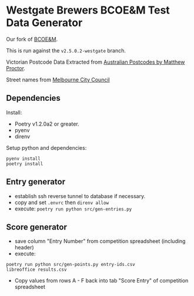# Westgate Brewers BCOE&M Test Data Generator

Our fork of [BCOE&M](https://github.com/cgspeck/brewcompetitiononlineentry).

This is run against the `v2.5.0.2-westgate` branch.

Victorian Postcode Data Extracted from [Australian Postcodes by Matthew Proctor](https://www.matthewproctor.com/australian_postcodes).

Street names from [Melbourne City Council](https://data.melbourne.vic.gov.au/Transport/Street-names/2x56-ai8r)

## Dependencies

Install:

* Poetry v1.2.0a2 or greater.
* pyenv
* direnv

Setup python and dependencies:

```shell
pyenv install
poetry install
```

## Entry generator

* establish ssh reverse tunnel to database if necessary.
* copy and set `.envrc` then `direnv allow`
* execute: `poetry run python src/gen-entries.py`

## Score generator

* save column "Entry Number" from competition spreadsheet (including header)
* execute:

```shell
poetry run python src/gen-points.py entry-ids.csv
libreoffice results.csv
```

* Copy values from rows A - F back into tab "Score Entry" of competition spreadsheet
